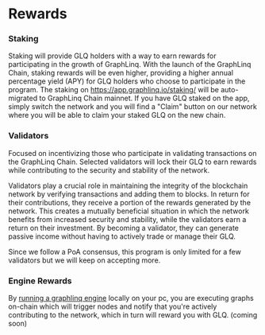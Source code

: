 # Rewards

### **Staking**&#x20;

Staking will provide GLQ holders with a way to earn rewards for participating in the growth of GraphLinq. With the launch of the GraphLinq Chain, staking rewards will be even higher, providing a higher annual percentage yield (APY) for GLQ holders who choose to participate in the program. The staking on https://app.graphlinq.io/staking/ will be auto-migrated to GraphLinq Chain mainnet. If you have GLQ staked on the app, simply switch the network and you will find a "Claim" button on our network where you will be able to claim your staked GLQ on the new chain.

### **Validators**&#x20;

Focused on incentivizing those who participate in validating transactions on the GraphLinq Chain. Selected validators will lock their GLQ to earn rewards while contributing to the security and stability of the network.

Validators play a crucial role in maintaining the integrity of the blockchain network by verifying transactions and adding them to blocks. In return for their contributions, they receive a portion of the rewards generated by the network. This creates a mutually beneficial situation in which the network benefits from increased security and stability, while the validators earn a return on their investment. By becoming a validator, they can generate passive income without having to actively trade or manage their GLQ.&#x20;

Since we follow a PoA consensus, this program is only limited for a few validators but we will keep on accepting more.

### **Engine Rewards**

By [running a graphlinq engine](../../dev-tooling/engine/running-an-engine-locally.md) locally on your pc, you are executing graphs on-chain which will trigger nodes and notify that you're actively contributing to the network, which in turn will reward you with GLQ. (coming soon)
